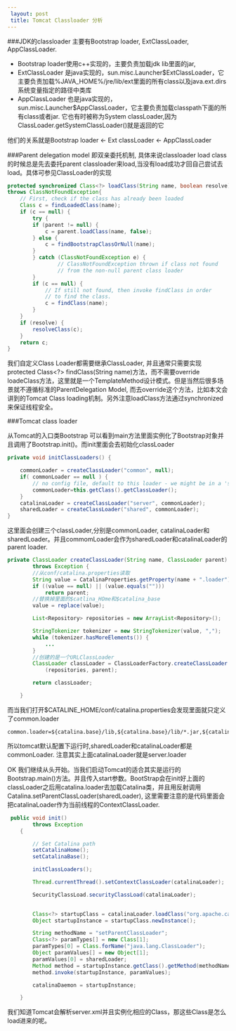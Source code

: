 ```yaml
---
 layout: post
 title: Tomcat Classloader 分析
---
```



###JDK的classloader
主要有Bootstrap loader, ExtClassLoader, AppClassLoader.
- Bootstrap loader使用c++实现的，主要负责加载jdk lib里面的jar,
- ExtClassLoader 是java实现的，sun.misc.Launcher$ExtClassLoader，它主要负责加载%JAVA_HOME%/jre/lib/ext里面的所有class以及java.ext.dirs系统变量指定的路径中类库
- AppClassLoader 也是java实现的，sun.misc.Launcher$AppClassLoader，它主要负责加载classpath下面的所有class或者jar. 它也有时被称为System classLoader,因为ClassLoader.getSystemClassLoader()就是返回的它

他们的关系就是Bootstrap loader ← Ext classLoader ← AppClassLoader

###Parent delegation model
即双亲委托机制, 具体来说classloader load class的时候总是先去委托parent classloader来load,当没有load成功才回自己尝试去load。具体可参见ClassLoader的实现

```java
protected synchronized Class<?> loadClass(String name, boolean resolve) 
throws ClassNotFoundException{
	// First, check if the class has already been loaded
	Class c = findLoadedClass(name);
	if (c == null) {
	    try {
		if (parent != null) {
		    c = parent.loadClass(name, false);
		} else {
		    c = findBootstrapClassOrNull(name);
		}
	    } catch (ClassNotFoundException e) {
                // ClassNotFoundException thrown if class not found
                // from the non-null parent class loader
		}
		if (c == null) {
	        // If still not found, then invoke findClass in order
	        // to find the class.
	        c = findClass(name);
	    }
	}
	if (resolve) {
	    resolveClass(c);
	}
	return c;
}

```
我们自定义Class Loader都需要继承ClassLoader, 并且通常只需要实现protected Class<?> findClass(String name)方法，而不需要override loadeClass方法，这里就是一个TemplateMethod设计模式。但是当然后很多场景就不遵循标准的ParentDelegation Model, 而去override这个方法，比如本文会讲到的Tomcat Class loading机制。另外注意loadClass方法通过synchronized来保证线程安全。

###Tomcat class loader

从Tomcat的入口类Bootstrap 可以看到main方法里面实例化了Bootstrap对象并且调用了Bootstrap.init()。而init里面会去初始化classLoader

```java
private void initClassLoaders() {

    commonLoader = createClassLoader("common", null);
    if( commonLoader == null ) {
        // no config file, default to this loader - we might be in a 'single' env.
        commonLoader=this.getClass().getClassLoader();
    }
    catalinaLoader = createClassLoader("server", commonLoader);
    sharedLoader = createClassLoader("shared", commonLoader);
}
```

这里面会创建三个classLoader,分别是commonLoader, catalinaLoader和sharedLoader。并且commomLoader会作为sharedLoader和catalinaLoader的parent loader.


```java
private ClassLoader createClassLoader(String name, ClassLoader parent)
        throws Exception {
        //从conf/catalina.properties读取
        String value = CatalinaProperties.getProperty(name + ".loader");
        if ((value == null) || (value.equals("")))
            return parent;
        //替换掉里面的$catlina_HOme和$catalina_base
        value = replace(value);

        List<Repository> repositories = new ArrayList<Repository>();

        StringTokenizer tokenizer = new StringTokenizer(value, ",");
        while (tokenizer.hasMoreElements()) {
    		...
    	}
    	//创建的是一个URLClassLoader
        ClassLoader classLoader = ClassLoaderFactory.createClassLoader
            (repositories, parent);

        return classLoader;

    }
```
而当我们打开$CATALINE_HOME/conf/catalina.properties会发现里面就只定义了common.loader
```
common.loader=${catalina.base}/lib,${catalina.base}/lib/*.jar,${catalina.home}/lib,${catalina.home}/lib/*.jar
```
所以tomcat默认配置下运行时,sharedLoader和catalinaLoader都是commonLoader. 注意其实上面catalinaLoader就是server.loader

OK 我们继续从头开始。当我们启动Tomcat的适合其实是运行的Bootstrap.main()方法。并且传入start参数。BootStrap会在init好上面的classLoader之后用catalina.loader去加载Catalina类，并且用反射调用Catalina.setParentClassLoader(sharedLoader), 这里需要注意的是代码里面会把catalinaLoader作为当前线程的ContextClassLoader.

```java
 public void init()
        throws Exception
    {

        // Set Catalina path
        setCatalinaHome();
        setCatalinaBase();

        initClassLoaders();

        Thread.currentThread().setContextClassLoader(catalinaLoader);

        SecurityClassLoad.securityClassLoad(catalinaLoader);

        
        Class<?> startupClass = catalinaLoader.loadClass("org.apache.catalina.startup.Catalina");
        Object startupInstance = startupClass.newInstance();

        String methodName = "setParentClassLoader";
        Class<?> paramTypes[] = new Class[1];
        paramTypes[0] = Class.forName("java.lang.ClassLoader");
        Object paramValues[] = new Object[1];
        paramValues[0] = sharedLoader;
        Method method = startupInstance.getClass().getMethod(methodName, paramTypes);
        method.invoke(startupInstance, paramValues);

        catalinaDaemon = startupInstance;

    }
```
我们知道Tomcat会解析server.xml并且实例化相应的Class，那这些Class是怎么load进来的呢。







